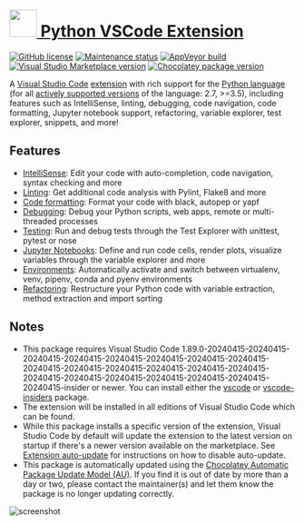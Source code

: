 # [<img src="https://cdn.jsdelivr.net/gh/dgalbraith/chocolatey-packages@06451096e6d52b43cc821a657a5af03eeccc0485/icons/vscode-python.png" width="48" height="48" /> Python VSCode Extension](<https://chocolatey.org/packages/vscode-python>)

[![GitHub license](https://img.shields.io/github/license/Microsoft/vscode-python)](https://github.com/microsoft/vscode-python/blob/master/LICENSE)
[![Maintenance status](https://img.shields.io/badge/Maintained%3F-yes-green.svg)](https://gitHub.com/dgalbraith/chocolatey-packages/graphs/commit-activity)
[![AppVeyor build](https://img.shields.io/appveyor/ci/dgalbraith/chocolatey-packages)](https://ci.appveyor.com/project/dgalbraith/chocolatey-packages)
[![Visual Studio Marketplace version](https://img.shields.io/visual-studio-marketplace/v/ms-python.python?label=Marketplace)](https://marketplace.visualstudio.com/items?itemName=ms-python.python)
[![Chocolatey package version](https://img.shields.io/chocolatey/v/vscode-python?label=Chocolatey)](<https://chocolatey.org/packages/vscode-python>)

A [Visual Studio Code](https://code.visualstudio.com/) [extension](https://marketplace.visualstudio.com/VSCode) with rich
support for the [Python language](https://www.python.org/) (for all [actively supported versions](https://devguide.python.org/#status-of-python-branches)
of the language: 2.7, >=3.5), including features such as IntelliSense, linting, debugging, code navigation, code formatting, Jupyter notebook support,
refactoring, variable explorer, test explorer, snippets, and more!

## Features

* [IntelliSense](https://code.visualstudio.com/docs/python/editing#_autocomplete-and-intellisense): Edit your code with auto-completion, code navigation, syntax checking and more
* [Linting](https://code.visualstudio.com/docs/python/linting): Get additional code analysis with Pylint, Flake8 and more
* [Code formatting](https://code.visualstudio.com/docs/python/editing#_formatting): Format your code with black, autopep or yapf
* [Debugging](https://code.visualstudio.com/docs/python/debugging): Debug your Python scripts, web apps, remote or multi-threaded processes
* [Testing](https://code.visualstudio.com/docs/python/unit-testing): Run and debug tests through the Test Explorer with unittest, pytest or nose
* [Jupyter Notebooks](https://code.visualstudio.com/docs/python/jupyter-support): Define and run code cells, render plots, visualize variables through the variable explorer and more
* [Environments](https://code.visualstudio.com/docs/python/environments): Automatically activate and switch between virtualenv, venv, pipenv, conda and pyenv environments
* [Refactoring](https://code.visualstudio.com/docs/python/editing#_refactoring): Restructure your Python code with variable extraction, method extraction and import sorting

## Notes

* This package requires Visual Studio Code 1.89.0-20240415-20240415-20240415-20240415-20240415-20240415-20240415-20240415-20240415-20240415-20240415-20240415-20240415-20240415-20240415-20240415-20240415-20240415-20240415-20240415-20240415-insider or newer.
  You can install either the [vscode](https://chocolatey.org/packages/vscode) or [vscode-insiders](https://chocolatey.org/packages/vscode-insiders) package.
* The extension will be installed in all editions of Visual Studio Code which can be found.
* While this package installs a specific version of the extension, Visual Studio Code by default will update the extension to the latest version on startup if there's a newer version available on the marketplace.
  See [Extension auto-update](https://code.visualstudio.com/docs/editor/extension-gallery#_extension-autoupdate) for instructions on how to disable auto-update.
* This package is automatically updated using the [Chocolatey Automatic Package Update Model (AU)](https://github.com/majkinetor/au/blob/master/README.md).
  If you find it is out of date by more than a day or two, please contact the maintainer(s) and let them know the package is no longer updating correctly.

![screenshot](https://cdn.jsdelivr.net/gh/dgalbraith/chocolatey-packages@06451096e6d52b43cc821a657a5af03eeccc0485/automatic/vscode-python/screenshot.png)
